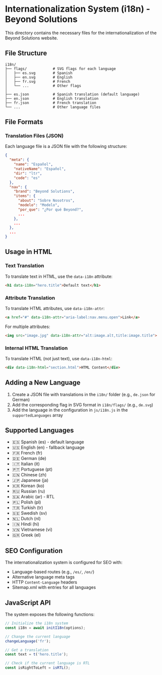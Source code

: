 # Internationalization System (i18n) - Beyond Solutions

This directory contains the necessary files for the internationalization of the Beyond Solutions website.

## File Structure

```
i18n/
├── flags/            # SVG flags for each language
│   ├── es.svg        # Spanish
│   ├── en.svg        # English
│   ├── fr.svg        # French
│   └── ...           # Other flags
│
├── es.json           # Spanish translation (default language)
├── en.json           # English translation
├── fr.json           # French translation
└── ...               # Other language files
```

## File Formats

### Translation Files (JSON)

Each language file is a JSON file with the following structure:

```json
{
  "meta": {
    "name": "Español",
    "nativeName": "Español",
    "dir": "ltr",
    "code": "es"
  },
  "nav": {
    "brand": "Beyond Solutions",
    "items": {
      "about": "Sobre Nosotros",
      "modelo": "Modelo",
      "por_que": "¿Por qué Beyond?",
      ...
    },
    ...
  },
  ...
}
```

## Usage in HTML

### Text Translation

To translate text in HTML, use the `data-i18n` attribute:

```html
<h1 data-i18n="hero.title">Default text</h1>
```

### Attribute Translation

To translate HTML attributes, use `data-i18n-attr`:

```html
<a href="#" data-i18n-attr="aria-label:nav.menu.open">Link</a>
```

For multiple attributes:

```html
<img src="image.jpg" data-i18n-attr="alt:image.alt,title:image.title">
```

### Internal HTML Translation

To translate HTML (not just text), use `data-i18n-html`:

```html
<div data-i18n-html="section.html">HTML Content</div>
```

## Adding a New Language

1. Create a JSON file with translations in the `i18n/` folder (e.g., `de.json` for German)
2. Add the corresponding flag in SVG format in `i18n/flags/` (e.g., `de.svg`)
3. Add the language in the configuration in `js/i18n.js` in the `supportedLanguages` array

## Supported Languages

- 🇪🇸 Spanish (es) - default language
- 🇺🇸 English (en) - fallback language
- 🇫🇷 French (fr)
- 🇩🇪 German (de)
- 🇮🇹 Italian (it)
- 🇵🇹 Portuguese (pt)
- 🇨🇳 Chinese (zh)
- 🇯🇵 Japanese (ja)
- 🇰🇷 Korean (ko)
- 🇷🇺 Russian (ru)
- 🇸🇦 Arabic (ar) - RTL
- 🇵🇱 Polish (pl)
- 🇹🇷 Turkish (tr)
- 🇸🇪 Swedish (sv)
- 🇳🇱 Dutch (nl)
- 🇮🇳 Hindi (hi)
- 🇻🇳 Vietnamese (vi)
- 🇬🇷 Greek (el)

## SEO Configuration

The internationalization system is configured for SEO with:

- Language-based routes (e.g., `/es/`, `/en/`)
- Alternative language meta tags
- HTTP `Content-Language` headers
- Sitemap.xml with entries for all languages

## JavaScript API

The system exposes the following functions:

```javascript
// Initialize the i18n system
const i18n = await initI18n(options);

// Change the current language
changeLanguage('fr');

// Get a translation
const text = t('hero.title');

// Check if the current language is RTL
const isRightToLeft = isRTL();
``` 